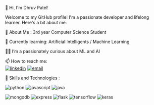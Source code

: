 👋 Hi, I'm Dhruv Patel!

Welcome to my GitHub profile! I'm a passionate developer and lifelong learner. Here's a bit about me:

🔭 About Me : 3rd year Computer Science Student

  🌱 Currently learning: Artificial Intelligents / Machine Learning

  👨‍💻 I’m a passionately curious about ML and AI

  📫 How to reach me:  
  [![linkedin](https://img.icons8.com/?size=30&id=13930&format=png&color=000000)](https://www.linkedin.com/in/dhruv-patel-01960024b)   [![email](https://img.icons8.com/?size=30&id=LPcVDft9Isqt&format=png&color=000000)](dhruvrpatel201004@gmail.com)


🚀 Skills and Technologies :
  
  ![python](https://img.icons8.com/?size=40&id=l75OEUJkPAk4&format=png&color=000000)     ![javascript](https://img.icons8.com/?size=40&id=108784&format=png&color=000000)     ![java](https://img.icons8.com/?size=40&id=13679&format=png&color=000000) 
  
  ![mongodb](https://img.icons8.com/?size=40&id=74402&format=png&color=000000)       ![express](https://img.icons8.com/?size=40&id=PZQVBAxaueDJ&format=png&color=000000)       ![flask](https://img.icons8.com/?size=40&id=ewGOClUtmFX4&format=png&color=000000)       ![tensorflow](https://img.icons8.com/?size=40&id=n3QRpDA7KZ7P&format=png&color=000000)       ![keras](https://img.icons8.com/?size=40&id=XcSgtbIpgK6W&format=png&color=FF0000)   
